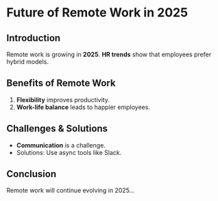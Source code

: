<meta name='description' content='Remote work is growing in 2025. HR trends show employees prefer hybrid models...'>

# Future of Remote Work in 2025

## Introduction
Remote work is growing in **2025**. **HR trends** show that employees prefer hybrid models.

## Benefits of Remote Work
1. **Flexibility** improves productivity.
2. **Work-life balance** leads to happier employees.

## Challenges & Solutions
- **Communication** is a challenge.
- Solutions: Use async tools like Slack.

## Conclusion
Remote work will continue evolving in 2025...
